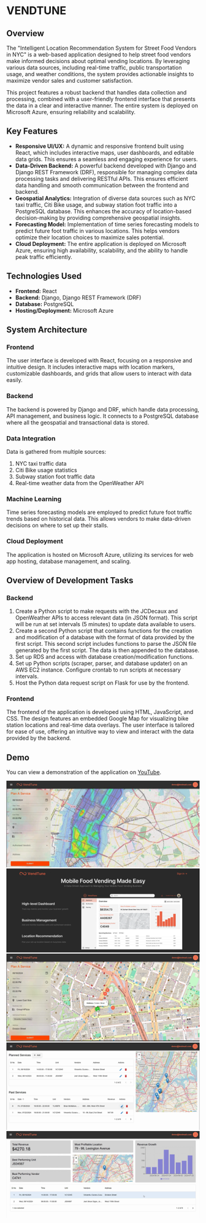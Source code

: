 # VENDTUNE

## Overview

The "Intelligent Location Recommendation System for Street Food Vendors in NYC" is a web-based application designed to help street food vendors make informed decisions about optimal vending locations. By leveraging various data sources, including real-time traffic, public transportation usage, and weather conditions, the system provides actionable insights to maximize vendor sales and customer satisfaction.

This project features a robust backend that handles data collection and processing, combined with a user-friendly frontend interface that presents the data in a clear and interactive manner. The entire system is deployed on Microsoft Azure, ensuring reliability and scalability.

## Key Features

- **Responsive UI/UX:** A dynamic and responsive frontend built using React, which includes interactive maps, user dashboards, and editable data grids. This ensures a seamless and engaging experience for users.
- **Data-Driven Backend:** A powerful backend developed with Django and Django REST Framework (DRF), responsible for managing complex data processing tasks and delivering RESTful APIs. This ensures efficient data handling and smooth communication between the frontend and backend.
- **Geospatial Analytics:** Integration of diverse data sources such as NYC taxi traffic, Citi Bike usage, and subway station foot traffic into a PostgreSQL database. This enhances the accuracy of location-based decision-making by providing comprehensive geospatial insights.
- **Forecasting Model:** Implementation of time series forecasting models to predict future foot traffic in various locations. This helps vendors optimize their location choices to maximize sales potential.
- **Cloud Deployment:** The entire application is deployed on Microsoft Azure, ensuring high availability, scalability, and the ability to handle peak traffic efficiently.

## Technologies Used

- **Frontend:** React
- **Backend:** Django, Django REST Framework (DRF)
- **Database:** PostgreSQL
- **Hosting/Deployment:** Microsoft Azure

## System Architecture

### Frontend
The user interface is developed with React, focusing on a responsive and intuitive design. It includes interactive maps with location markers, customizable dashboards, and grids that allow users to interact with data easily.

### Backend
The backend is powered by Django and DRF, which handle data processing, API management, and business logic. It connects to a PostgreSQL database where all the geospatial and transactional data is stored.

### Data Integration
Data is gathered from multiple sources:

1. NYC taxi traffic data
2. Citi Bike usage statistics
3. Subway station foot traffic data
4. Real-time weather data from the OpenWeather API

### Machine Learning
Time series forecasting models are employed to predict future foot traffic trends based on historical data. This allows vendors to make data-driven decisions on where to set up their stalls.

### Cloud Deployment
The application is hosted on Microsoft Azure, utilizing its services for web app hosting, database management, and scaling.

## Overview of Development Tasks

### Backend

1. Create a Python script to make requests with the JCDecaux and OpenWeather APIs to access relevant data (in JSON format). This script will be run at set intervals (5 minutes) to update data available to users.
2. Create a second Python script that contains functions for the creation and modification of a database with the format of data provided by the first script. This second script includes functions to parse the JSON file generated by the first script. The data is then appended to the database.
3. Set up RDS and access with database creation/modification functions.
4. Set up Python scripts (scraper, parser, and database updater) on an AWS EC2 instance. Configure crontab to run scripts at necessary intervals.
5. Host the Python data request script on Flask for use by the frontend.

### Frontend

The frontend of the application is developed using HTML, JavaScript, and CSS. The design features an embedded Google Map for visualizing bike station locations and real-time data overlays. The user interface is tailored for ease of use, offering an intuitive way to view and interact with the data provided by the backend.

## Demo

You can view a demonstration of the application on [YouTube]([https://www.youtube.com/watch?v=lYO35chaPpc&t=78s](https://www.youtube.com/watch?v=gg7fXJQP8OA)).

![Web Application](VendTune_1.png "Web Application")
![Web Application](VendTune_2.png "Web Application")
![Web Application](VendTune_3.png "Web Application")
![Web Application](VendTune_4.png "Web Application")
![Web Application](VendTune_5.png "Web Application")

